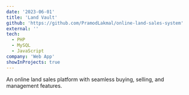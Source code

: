 ```yaml
---
date: '2023-06-01'
title: 'Land Vault'
github: 'https://github.com/PramodLakmal/online-land-sales-system'
external: ''
tech:
  - PHP
  - MySQL
  - JavaScript
company: 'Web App'
showInProjects: true
---
```


An online land sales platform with seamless buying, selling, and management features.